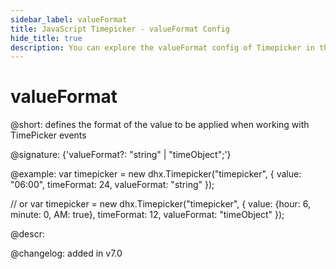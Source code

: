 ```yaml
---
sidebar_label: valueFormat
title: JavaScript Timepicker - valueFormat Config 
hide_title: true
description: You can explore the valueFormat config of Timepicker in the documentation of the DHTMLX JavaScript UI library. Browse developer guides and API reference, try out code examples and live demos, and download a free 30-day evaluation version of DHTMLX Suite 7.
---
```

 
# valueFormat

@short: defines the format of the value to be applied when working with TimePicker events

@signature: {'valueFormat?: "string" | "timeObject";'}

@example:
var timepicker = new dhx.Timepicker("timepicker", {
	value: "06:00",
	timeFormat: 24,
	valueFormat: "string"
});

// or
var timepicker = new dhx.Timepicker("timepicker", {
	value: {hour: 6, minute: 0, AM: true},
	timeFormat: 12,
	valueFormat: "timeObject"
});

@descr:

@changelog: added in v7.0

[comment]: # (@relatedapi: timepicker/api/timepicker_afterapply_event.md timepicker/api/timepicker_afterclose_event.md timepicker/api/timepicker_beforeapply_event.md timepicker/api/timepicker_beforeclose_event.md timepicker/api/timepicker_change_event.md)
